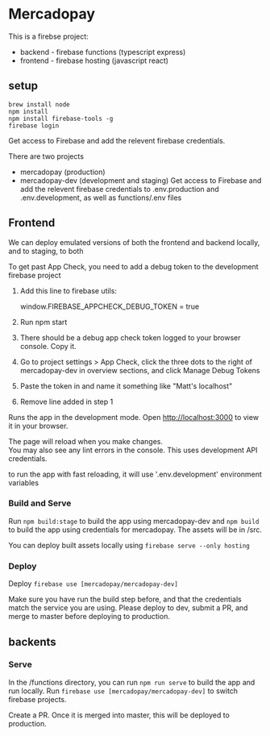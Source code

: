 # Mercadopay

This is a firebse project:

- backend - firebase functions (typescript express)
- frontend - firebase hosting (javascript react)

## setup

    brew install node
    npm install
    npm install firebase-tools -g
    firebase login

Get access to Firebase and add the relevent firebase credentials.

There are two projects

- mercadopay (production)
- mercadopay-dev (development and staging)
  Get access to Firebase and add the relevent firebase credentials to .env.production and .env.development, as well as functions/.env files

## Frontend

We can deploy emulated versions of both the frontend and backend locally, and to staging, to both

To get past App Check, you need to add a debug token to the development firebase project

1. Add this line to firebase utils:

   window.FIREBASE_APPCHECK_DEBUG_TOKEN = true

2. Run
   npm start

3. There should be a debug app check token logged to your browser console. Copy it.

4. Go to project settings > App Check, click the three dots to the right of mercadopay-dev in overview sections, and click Manage Debug Tokens

5. Paste the token in and name it something like "Matt's localhost"

6. Remove line added in step 1

Runs the app in the development mode.
Open [http://localhost:3000](http://localhost:3000) to view it in your browser.

The page will reload when you make changes.\
You may also see any lint errors in the console.
This uses development API credentials.

to run the app with fast reloading, it will use '.env.development' environment variables

### Build and Serve

Run `npm build:stage` to build the app using mercadopay-dev and `npm build` to build the app using credentials for mercadopay. The assets will be in /src.

You can deploy built assets locally using `firebase serve --only hosting`

### Deploy

Deploy `firebase use [mercadopay/mercadopay-dev]`

Make sure you have run the build step before, and that the credentials match the service you are using. Please deploy to dev, submit a PR, and merge to master before deploying to production.

## backents

### Serve

In the /functions directory, you can run `npm run serve` to build the app and run locally. Run `firebase use [mercadopay/mercadopay-dev]` to switch firebase projects.

Create a PR. Once it is merged into master, this will be deployed to production.
